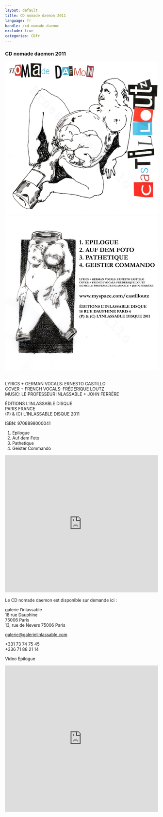 ```yaml
---
layout: default
title: CD nomade daemon 2011
language: fr
handle: /cd-nomade-daemon
exclude: true
categories: CDfr
---
```

### CD nomade daemon 2011
  
<a rel="lightbox" data-lightbox="example-1" href="/images/nomade-daemon-cover.jpg" title="nomade daemon cover"><img src="/images/nomade-daemon-cover.jpg" alt="uns cover" class="img-left2"></a>
<a rel="lightbox" data-lightbox="example-1" href="/images/nomade-daemon-cover-back.jpg" title="nomade daemon cover"><img src="/images/nomade-daemon-cover-back.jpg" alt="nomade daemon cover" class="img-right2"></a>  
<br style="clear:both" />
<br style="clear:both" />
LYRICS + GERMAN VOCALS: ERNESTO CASTILLO  
COVER + FRENCH VOCALS: FRÉDÉRIQUE LOUTZ  
MUSIC: LE PROFESSEUR INLASSABLE + JOHN FERRÈRE  
  
ÉDITIONS L’INLASSABLE DISQUE  
PARIS FRANCE  
(P) & (C) L’INLASSABLE DISQUE 2011  
  
ISBN: 9708898000041  

1. Epilogue
2. Auf dem Foto
3. Pathetique
4. Geister Commando  
  
<iframe width="100%" height="450" scrolling="no" frameborder="no" src="https://w.soundcloud.com/player/?url=https%3A//api.soundcloud.com/playlists/314151207&amp;auto_play=false&amp;hide_related=false&amp;show_comments=true&amp;show_user=true&amp;show_reposts=false&amp;visual=true"></iframe>   
   
Le CD nomade daemon est disponible sur demande ici :  

galerie l’inlassable  
18 rue Dauphine  
75006 Paris  
13, rue de Nevers 75006 Paris  
  
galerie@galerielinlassable.com
  
+331 73 74 75 45  
+336 71 88 21 14 
  
Video Epilogue  
  
<iframe width="100%" height="480" src="https://www.youtube.com/embed/rLCWyyMkI8I?rel=0" frameborder="0" allowfullscreen></iframe>
